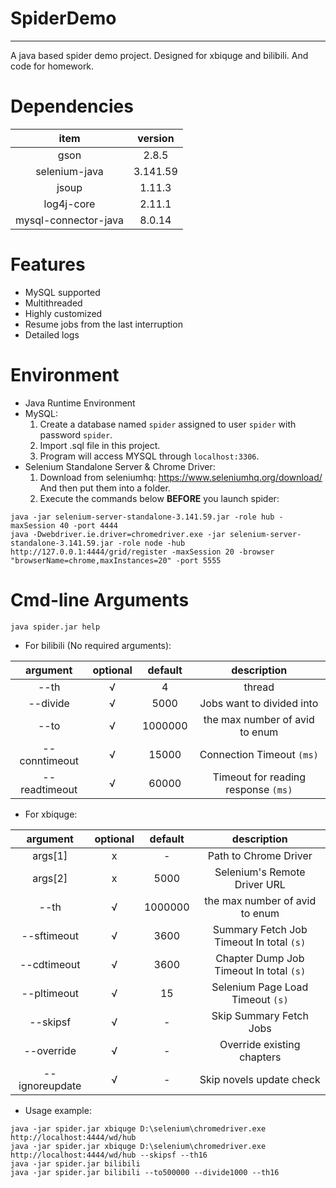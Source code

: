# SpiderDemo
------
A java based spider demo project. Designed for xbiquge and bilibili. And code for homework.

# Dependencies
| item | version |
|:-:|:-:|
|gson| 2.8.5|
|selenium-java |3.141.59|
|jsoup|1.11.3|
|log4j-core|2.11.1|
|mysql-connector-java|8.0.14|

# Features
* MySQL supported
* Multithreaded
* Highly customized
* Resume jobs from the last interruption
* Detailed logs

# Environment
* Java Runtime Environment 
* MySQL: 
    1. Create a database named `spider` assigned to user `spider` with password `spider`. 
    2. Import .sql file in this project. 
    3. Program will access MYSQL through `localhost:3306`.
* Selenium Standalone Server & Chrome Driver: 
    1. Download from seleniumhq: https://www.seleniumhq.org/download/
    And then put them into a folder.
    2. Execute the commands below **BEFORE** you launch spider:
```
java -jar selenium-server-standalone-3.141.59.jar -role hub -maxSession 40 -port 4444
java -Dwebdriver.ie.driver=chromedriver.exe -jar selenium-server-standalone-3.141.59.jar -role node -hub http://127.0.0.1:4444/grid/register -maxSession 20 -browser "browserName=chrome,maxInstances=20" -port 5555
```

# Cmd-line Arguments
```
java spider.jar help
```
* For bilibili (No required arguments):

| argument | optional | default |description |
|:-:|:-:|:-:|:-:|
|--th|√|4| thread
|--divide|√|5000| Jobs want to divided into
|--to|√|1000000| the max number of avid to enum
|--conntimeout|√|15000| Connection Timeout `(ms)`
|--readtimeout|√|60000|Timeout for reading response `(ms)`


* For xbiquge:

| argument | optional | default |description |
|:-:|:-:|:-:|:-:|
|args\[1\]|x|-|Path to Chrome Driver|
|args\[2\]|x|5000| Selenium's Remote Driver URL
|--th|√|1000000| the max number of avid to enum
|--sftimeout|√|3600|  Summary Fetch Job Timeout In total `(s)`
|--cdtimeout|√|3600| Chapter Dump Job Timeout In total `(s)`
|--pltimeout|√|15| Selenium Page Load Timeout `(s)`
|--skipsf|√|-|Skip Summary Fetch Jobs
|--override|√|-| Override existing chapters
|--ignoreupdate|√|-| Skip novels update check


* Usage example:
```
java -jar spider.jar xbiquge D:\selenium\chromedriver.exe http://localhost:4444/wd/hub
java -jar spider.jar xbiquge D:\selenium\chromedriver.exe http://localhost:4444/wd/hub --skipsf --th16
java -jar spider.jar bilibili
java -jar spider.jar bilibili --to500000 --divide1000 --th16
```
